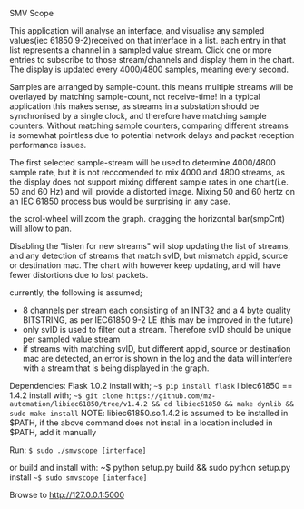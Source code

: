 SMV Scope

This application will analyse an interface, and visualise any sampled values(iec 61850 9-2)received on that interface in a list.
each entry in that list represents a channel in a sampled value stream. Click one or more entries to subscribe to those stream/channels
and display them in the chart. The display is updated every 4000/4800 samples, meaning every second. 

Samples are arranged by sample-count. this means multiple streams will be overlayed by matching sample-count, not receive-time! In a typical application
this makes sense, as streams in a substation should be synchronised by a single clock, and therefore have matching sample counters. Without matching sample counters, comparing different streams is somewhat pointless due to potential network delays and packet reception performance issues.

The first selected sample-stream will be used to determine 4000/4800 sample rate, but it is not reccomended to mix 4000 and 4800 streams, as the display does
not support mixing different sample rates in one chart(i.e. 50 and 60 Hz) and will provide a distorted image. Mixing 50 and 60 hertz on an IEC 61850 process bus would be surprising in any case.

the scrol-wheel will zoom the graph. dragging the horizontal bar(smpCnt) will allow to pan.

Disabling the "listen for new streams" will stop updating the list of streams, and any detection of streams that match svID, but mismatch appid, source or destination mac. The chart with however keep updating, and will have fewer distortions due to lost packets.

currently, the following is assumed;
 - 8 channels per stream each consisting of an INT32 and a 4 byte quality BITSTRING, as per IEC61850 9-2 LE (this may be improved in the future)
 - only svID is used to filter out a stream. Therefore svID should be unique per sampled value stream
 - if streams with matching svID, but different appid, source or destination mac are detected, an error is shown in the log and the data will interfere with a stream that is being displayed in the graph.

Dependencies:
Flask 1.0.2 
    install with;
    `~$ pip install flask`
libiec61850 == 1.4.2 
    install with; 
    `~$ git clone https://github.com/mz-automation/libiec61850/tree/v1.4.2 && cd libiec61850 && make dynlib && sudo make install`
NOTE: libiec61850.so.1.4.2 is assumed to be installed in $PATH, if the above command does not install in a location included in $PATH, add it manually

Run:
`$ sudo ./smvscope [interface]`

or build and install with:
~$ python setup.py build && sudo python setup.py install
`~$ sudo smvscope [interface]`

Browse to http://127.0.0.1:5000
